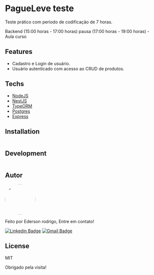 # PagueLeve teste

Teste prático com periodo de codificação de 7 horas.

Backend (15:00 horas - 17:00 horas)
pausa (17:00 horas - 19:00 horas) - Aula curso 


## Features

- Cadastro e Login de usuário.
- Usuário autenticado com acesso ao CRUD de produtos.

## Techs

- [NodeJS](https://nodejs.org/en/) 
- [NestJS](https://nestjs.com/)
- [TypeORM](https://typeorm.io/)
- [Postgres](https://www.postgresql.org/)
- [Express](https://expressjs.com/pt-br/) 

## Installation

```sh

```
## Development

```sh

```

## Autor

<a href="https://github.com/edersonrdg">
 <img style="border-radius: 50%;" src="https://avatars.githubusercontent.com/u/60035985?s=460&u=3f67302dcc7cc3e33a51c71ad77fba31d6d2f6e1&v=4" width="100px;" alt=""/>
 <br />
 </a>


Feito por Ederson rodrigo, Entre em contato!

[![Linkedin Badge](https://img.shields.io/badge/-edersonsl-blue?style=flat-square&logo=Linkedin&logoColor=white&link=https://www.linkedin.com/in/edersonsl/)](https://www.linkedin.com/in/edersonsl/)
[![Gmail Badge](https://img.shields.io/badge/-edersonrodrigo31@gmail.com-c14438?style=flat-square&logo=Gmail&logoColor=white&link=mailto:edersonrodrigo31@gmail.com)](mailto:edersonrodrigo31@gmail.com)

## License

MIT

Obrigado pela visita!

